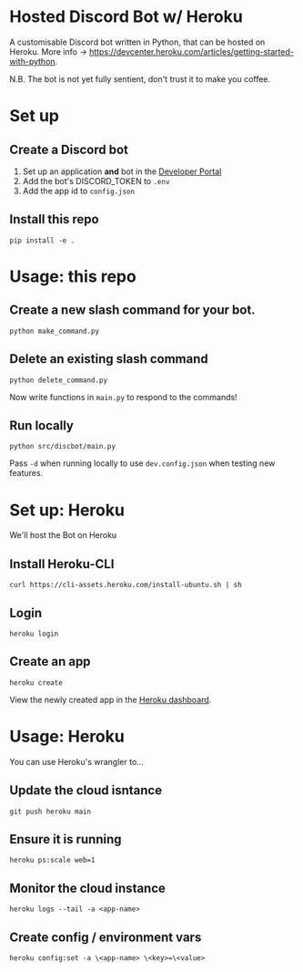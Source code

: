 # Hosted Discord Bot w/ Heroku

A customisable Discord bot written in Python, that can be hosted on Heroku.
More info -> https://devcenter.heroku.com/articles/getting-started-with-python.

N.B. The bot is not yet fully sentient, don't trust it to make you coffee.

# Set up

## Create a Discord bot

1. Set up an application **and** bot in the [Developer Portal](https://discord.com/developers/applications
)
2. Add the bot's DISCORD_TOKEN to `.env`
3. Add the app id to `config.json`

## Install this repo
`pip install -e .`


# Usage: this repo

## Create a new slash command for your bot.
`python make_command.py`

## Delete an existing slash command
`python delete_command.py`

Now write functions in `main.py` to respond to the commands!

## Run locally ##
`python src/discbot/main.py`

Pass `-d` when running locally to use `dev.config.json` when testing new features.

# Set up: Heroku
We'll host the Bot on Heroku

## Install Heroku-CLI
`curl https://cli-assets.heroku.com/install-ubuntu.sh | sh`

## Login
`heroku login`

## Create an app
`heroku create`

View the newly created app in the [Heroku dashboard](https://dashboard.heroku.com).


# Usage: Heroku
You can use Heroku's wrangler to...

## Update the cloud isntance 
`git push heroku main`

## Ensure it is running
`heroku ps:scale web=1`

## Monitor the cloud instance 
`heroku logs --tail -a <app-name>`

## Create config / environment vars

`heroku config:set -a \<app-name> \<key>=\<value>`



